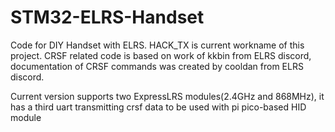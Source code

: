 # STM32-ELRS-Handset
Code for DIY Handset with ELRS. HACK_TX is current workname of this project. 
CRSF related code is based on work of kkbin from ELRS discord, documentation of CRSF commands was created by cooldan from ELRS discord.

Current version supports two ExpressLRS modules(2.4GHz and 868MHz), it has a third uart transmitting crsf data to be used with pi pico-based HID module
